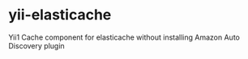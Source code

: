 # yii-elasticache
Yii1 Cache component for elasticache without installing Amazon Auto Discovery plugin

